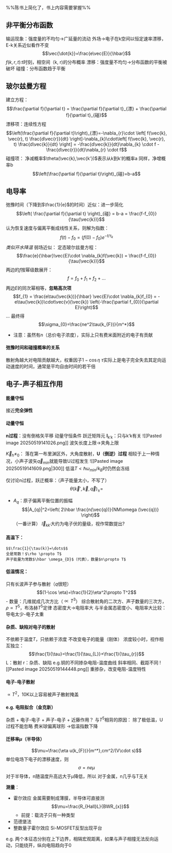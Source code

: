 %%陈书上简化了，书上内容需要掌握%%
## 非平衡分布函数
输运现象：强度量的不均匀->广延量的流动
外场->电子在k空间以恒定速率漂移，E-k关系近似看作不变
$$\vec{\dot{k}}=\frac{e\vec{E}}{\hbar}$$
$f(k, r, t)$:t时刻，相空间（k, r)的分布概率
漂移：强度量不均匀->分布函数的平衡被破坏
碰撞：分布函数趋于平衡
## 玻尔兹曼方程
建立方程：
$$\frac{\partial f}{\partial t} = \frac{\partial f}{\partial t}_{漂} + \frac{\partial f}{\partial t}_{碰}$$
漂移项：连续性方程
$$\left(\frac{\partial f}{\partial t}\right)_{漂}=-\nabla_{r}\cdot \left[ f(\vec{k}, \vec{r}, t) \frac{d\vec{r}}{dt} \right]-\nabla_{k}\cdot\left[ f(\vec{k}, \vec{r}, t) \frac{d\vec{k}}{dt} \right] = -\frac{d\vec{k}}{dt}\nabla_{k} \cdot f - \frac{d\vec{r}}{dt}\nabla_{r} \cdot f$$
碰撞项：
    净减概率$\theta(\vec{k},\vec{k'})$表示从k到k’的概率a
    同样，净增概率b
    $$\left(\frac{\partial f}{\partial t}\right)_{碰}=b-a$$
## 电导率
弛豫时间（下降到$\frac{1}{e}$的时间）近似：进一步简化
    $$\left( \frac{\partial f}{\partial t} \right)_{碰} = b-a = \frac{f-f_{0}}{\tau(\vec{k})}$$
    认为恢复速度与偏离平衡成线性关系，则解为指数：
    $$f(t)-f_{0} = (f(0) - f_{0})e^{-t/\tau_{k}}$$
    *类似开水降温*
弱场近似：
    定态玻尔兹曼方程：
    $$\frac{e}{\hbar}\vec{E}\cdot \nabla_{k}f(\vec{k}) = \frac{f-f_{0}}{\tau(\vec{k})}$$
    两边的$f$按幂级数展开：
    $$f = f_{0}+f_{1}+f_{2}+\dots$$
    两边$E$的同次幂相等，**忽略高次项**
$$f_{1} = \frac{e\tau(\vec{k})}{\hbar} \vec{E}\cdot \nabla_{k}f_{0} = -e\tau(\vec{k})\cdot\vec{v}(\vec{k}) \left(-\frac{\partial f_{0}}{\partial E}\right)$$
    ...
最终得
$$\sigma_{0}=\frac{ne^2\tau(k_{F})}{m^*}$$
- 注意：虽然有$n$（总价电子浓度），实际上只有费米面附近的电子有贡献
#### 弛豫时间和碰撞概率的关系
散射角越大对电阻贡献越大，权重因子$1-\cos \eta$
$\tau$实际上是电子完全失去其定向运动速度的时间，通常是平均自由时间的若干倍

## 电子-声子相互作用
#### 能量守恒
接近**完全弹性**
#### 动量守恒
**n过程**：没有倒格矢平移
动量守恒条件
跃迁矩阵元
$\mathbf{I}_{k'k}$：只与k‘k有关
![[Pasted image 20250519141026.png]]
波矢长度上限->夹角上限

$\vec{K}_{h}\neq_{0}$：
    落在第一布里渊区外，大角度散射，**U（倒逆）过程**
    相较于上一种情况，小声子波矢$\vec{q}_{min}$就能导致U过程发生
    ![[Pasted image 20250519141609.png|300]]
    低温$T<\hbar {\omega_{min}}/{k_{B}}$时仍然会冻结
    
仅讨论n过程，跃迁概率：（声子能量太小，不写了）
$$\theta(\vec{k}',\vec{k},\vec{q})_{\pm}=$$
- $A_q$：原子偏离平衡位置的振幅
    $$|A_{q}|^2=\left( 2\hbar \frac{n(\vec{q})}{NM\omega (\vec{q})} \right)$$
（一番计算）
$\vec{I}_{kk'}$大约为电子伏的量级，视作常数提出?
#### 高温下：
    $$\frac{1}{\tau(k)}=\dots$$
    全是常数！$\rho \propto T$
    声子能量为常数$\hbar \omega_{D}$（代表），数量$n\propto T$
    
#### 低温情况：
只有长波声子参与散射（$q$很短）
$$(1-\cos \eta)=\frac{1}{2}\eta^2\propto T^2$$
    - 数量：几维就成几次方比（$\propto T^3$）
综合散射角的二次方、声子数量的三次方，$\rho \propto T^5$，布洛赫$T^5$定律
态密度大->电阻率大
    与半金属态密度小、电阻率大比较：
    导电太少-电子太重
#### 杂质、缺陷对电子的散射
不依赖于温度$T$，只依赖于浓度
不改变电子的能量（刚体）
浓度较小时，视作相互独立：
$$\frac{1}{\tau}=\frac{1}{\tau_{L}}+\frac{1}{\tau_{r}}$$
    L：散射   r：杂质、缺陷
e.g.铜的不同掺杂电阻-温度曲线
    斜率相同、截距不同
    ![[Pasted image 20250519144448.png]]
    重掺杂，改变电阻-温度特性
#### 电子-电子散射
$\propto T^2$，10K以上容易被声子散射掩盖

#### e.g. 电阻拟合（金克新）
杂质 + 电子-电子 + 声子-电子 + 近藤作用？
与$T^5$相背的原因：
    除了极低温，U过程不能忽略
    费米球偏离球形
->低温指数下降

#### 迁移率$\mu$（半导体）
$$\mu=\frac{\eta u(k_{F})}{m^*},cm^2/(V\cdot s)$$
单位电场下电子的漂移速度，则
$$\sigma=ne\mu$$
对于半导体，n随温度升高远大于$\mu$降低，所以
对于金属，n几乎与T无关

**测量**：
- 霍尔效应
    金属需要制成薄膜，半导体可直接测
    $$\mu=\frac{R_{Hall}L}{BWR_{x}}$$
    - 前提：载流子只有一种类型
- 范德堡法
- 整数量子霍尔效应
    Si-MOSFET反型出现平台

e.g.
    两个本征态分别在上下边界，相隔宏观距离，如果与声子相撞无法反向运动，只能绕开，纵向电阻趋向于0